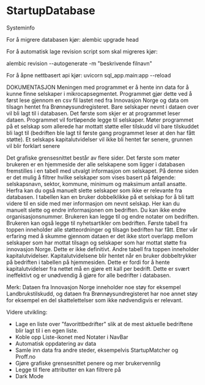 # StartupDatabase
Systeminfo

For å migrere databasen kjør:
alembic upgrade head

For å automatisk lage revision script som skal migreres kjør:

alembic revision --autogenerate -m "beskrivende filnavn"

For å åpne nettbasert api kjør:
uvicorn sql_app.main:app --reload



DOKUMENTASJON
Meningen med programmet er å hente inn data for å kunne finne selskaper i mikrocapsegmentet.
Programmet gjør dette ved å først lese gjennom en csv fil lastet ned fra Innovasjon Norge og data om tilsagn hentet fra Brønnøysundregisteret.
Bare selskaper nevnt i dataen over vil bli lagt til i databasen. Det første som skjer er at programmet leser dataen. Programmet vil fortløpende
legge til selskaper. Møter programmet på et selskap som allerede har mottatt støtte eller tilskudd vil bare tilskuddet bli lagt til (bedriften
ble lagt til første gang programmet leser at den har fått støtte). Et selskaps kapitalutvidelser vil ikke bli hentet før senere, grunnen 
vil blir forklart senere

Det grafiske grensesnittet består av flere sider. Det første som møter brukeren er en hjemmeside der alle selskapene som ligger i databasen 
fremstilles i en tabell med utvalgt informasjon om selskapet. På denne siden er det mulig å filtrer hvilke selskaper som vises basert på følgende:
selskapsnavn, sektor, kommune, minimum og maksimum antall ansatte. Herfra kan du også manuelt slette selskaper som ikke er relevante fra databasen.
I tabellen kan en bruker dobbelklikke på et selskap for å bli tatt videre til en side med mer informasjon om nevnt selskap. Her kan du manuelt
slette og endre informasjonen om bedriften. Du kan ikke endre organisasjonsnummer. Brukeren kan legge til og endre notater om bedriften. Brukeren
kan også legge til nyhetsartikler om bedriften. Første tabell fra toppen inneholder alle støtteordninger og tilsagn bedriften har fått. Etter
vår erfaring med å skumme gjennom dataen er det ikke stort overlapp mellom selskaper som har mottat tilsagn og selskaper som har mottat støtte
fra innovasjon Norge. Dette er ikke definitivt. Andre tabell fra toppen inneholder kapitalutvidelser. Kapitalutvidelsene blir hentet når en bruker
dobbeltrykker på bedriften i tabellen på hjemmesiden. Dette er fordi for å hente kapitalutvidelser fra nettet må en gjøre ett kall per bedrift.
Dette er svært ineffektivt og er unødvendig å gjøre for alle bedrifter i databasen. 

Merk: Dataen fra Innovasjon Norge inneholder noe støy for eksempel Landbrukstilskudd, og dataen fra Brønnøysundregisteret har noe annet støy for eksempel
en del skattelettelser som ikke nødvendigvis er relevant.

Videre utvikling:
 - Lage en liste over "favorittbedrifter" slik at de mest aktuelle bedriftene blir lagt til i en egen liste.
 - Koble opp Liste-ikonet med Notater i NavBar
 - Automatisk oppdatering av data
 - Samle inn data fra andre steder, eksempelvis StartupMatcher og Proff.no
 - Gjøre grafiske grensesnittet penere og mer brukervennlig
 - Legge til flere attributter en kan filtrere på
 - Dark Mode



